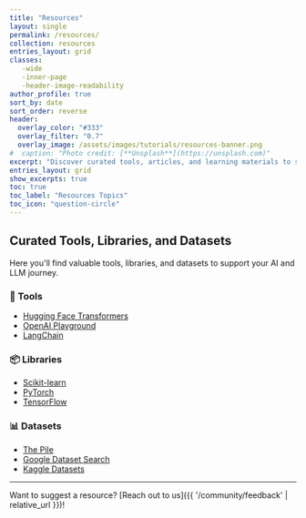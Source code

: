 ```yaml
---
title: "Resources"
layout: single
permalink: /resources/
collection: resources
entries_layout: grid
classes:
   -wide
   -inner-page
   -header-image-readability
author_profile: true
sort_by: date
sort_order: reverse
header:
  overlay_color: "#333"
  overlay_filter: "0.7"
  overlay_image: /assets/images/tutorials/resources-banner.png
#  caption: "Photo credit: [**Unsplash**](https://unsplash.com)"
excerpt: "Discover curated tools, articles, and learning materials to support your journey in mathematics, data science, and AI."
entries_layout: grid
show_excerpts: true
toc: true
toc_label: "Resources Topics"
toc_icon: "question-circle"
---
```


## Curated Tools, Libraries, and Datasets

Here you'll find valuable tools, libraries, and datasets to support your AI and LLM journey.

### 🧰 Tools
- [Hugging Face Transformers](https://huggingface.co/transformers/)
- [OpenAI Playground](https://platform.openai.com/playground)
- [LangChain](https://www.langchain.dev/)

### 📦 Libraries
- [Scikit-learn](https://scikit-learn.org/)
- [PyTorch](https://pytorch.org/)
- [TensorFlow](https://www.tensorflow.org/)

### 📊 Datasets
- [The Pile](https://pile.eleuther.ai/)
- [Google Dataset Search](https://datasetsearch.research.google.com/)
- [Kaggle Datasets](https://www.kaggle.com/datasets)

---

Want to suggest a resource? [Reach out to us]({{ '/community/feedback' | relative_url }})!
